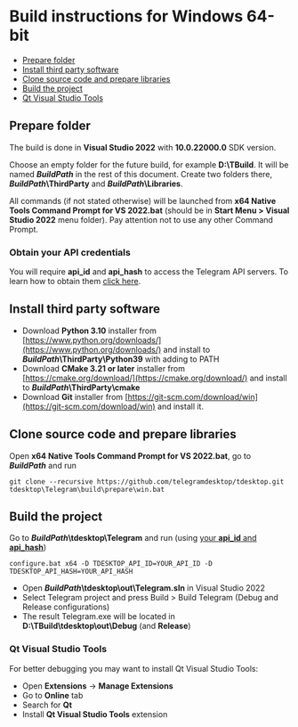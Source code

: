 # Build instructions for Windows 64-bit

- [Prepare folder](#prepare-folder)
- [Install third party software](#install-third-party-software)
- [Clone source code and prepare libraries](#clone-source-code-and-prepare-libraries)
- [Build the project](#build-the-project)
- [Qt Visual Studio Tools](#qt-visual-studio-tools)

## Prepare folder

The build is done in **Visual Studio 2022** with **10.0.22000.0** SDK version.

Choose an empty folder for the future build, for example **D:\\TBuild**. It will be named ***BuildPath*** in the rest of this document. Create two folders there, ***BuildPath*\\ThirdParty** and ***BuildPath*\\Libraries**.

All commands (if not stated otherwise) will be launched from **x64 Native Tools Command Prompt for VS 2022.bat** (should be in **Start Menu > Visual Studio 2022** menu folder). Pay attention not to use any other Command Prompt.

### Obtain your API credentials

You will require **api_id** and **api_hash** to access the Telegram API servers. To learn how to obtain them [click here][api_credentials].

## Install third party software

* Download **Python 3.10** installer from [https://www.python.org/downloads/](https://www.python.org/downloads/) and install to ***BuildPath*\\ThirdParty\\Python39** with adding to PATH
* Download **CMake 3.21 or later** installer from [https://cmake.org/download/](https://cmake.org/download/) and install to ***BuildPath*\\ThirdParty\\cmake**
* Download **Git** installer from [https://git-scm.com/download/win](https://git-scm.com/download/win) and install it.

## Clone source code and prepare libraries

Open **x64 Native Tools Command Prompt for VS 2022.bat**, go to ***BuildPath*** and run

    git clone --recursive https://github.com/telegramdesktop/tdesktop.git
    tdesktop\Telegram\build\prepare\win.bat

## Build the project

Go to ***BuildPath*\\tdesktop\\Telegram** and run (using [your **api_id** and **api_hash**](#obtain-your-api-credentials))

    configure.bat x64 -D TDESKTOP_API_ID=YOUR_API_ID -D TDESKTOP_API_HASH=YOUR_API_HASH

* Open ***BuildPath*\\tdesktop\\out\\Telegram.sln** in Visual Studio 2022
* Select Telegram project and press Build > Build Telegram (Debug and Release configurations)
* The result Telegram.exe will be located in **D:\TBuild\tdesktop\out\Debug** (and **Release**)

### Qt Visual Studio Tools

For better debugging you may want to install Qt Visual Studio Tools:

* Open **Extensions** -> **Manage Extensions**
* Go to **Online** tab
* Search for **Qt**
* Install **Qt Visual Studio Tools** extension

[api_credentials]: api_credentials.md
